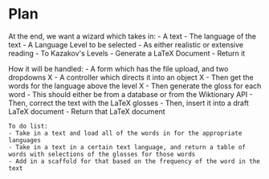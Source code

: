 # Plan

At the end, we want a wizard which takes in:
    - A text
    - The language of the text
    - A Language Level to be selected 
        - As either realistic or extensive reading
        - To Kazakov's Levels 
    - Generate a LaTeX Document
    - Return it 

How it will be handled:
    - A form which has the file upload, and two dropdowns X
    - A controller which directs it into an object X
    - Then get the words for the language above the level X 
    - Then generate the gloss for each word
        - This should either be from a database or from the Wiktionary API
    - Then, correct the text with the LaTeX glosses 
    - Then, insert it into a draft LaTeX document 
    - Return that LaTeX document


    To do list:
    - Take in a text and load all of the words in for the appropriate languages
    - Take in a text in a certain text language, and return a table of words with selections of the glosses for those words
    - Add in a scaffold for that based on the frequency of the word in the text